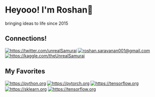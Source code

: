 # Heyooo! I'm Roshan👋 <!-- (This page is still under development, I might have stolen some of your property but I'll bring it down soon) -->
bringing ideas to life since 2015


<!-- ![](https://github.com/theUnrealSamurai/theUnrealSamurai/blob/main/assets/git_banner.svg) -->

## Connections!

<a href="https://twitter.com/unrealSamurai" target="blank"><img align="center" src="https://img.shields.io/badge/Twitter-1DA1F2?style=for-the-badge&logo=twitter&logoColor=white" alt="https://twitter.com/unrealSamurai"  /></a>
<a href="mailto:roshan.saravanan001@gmail.com" target="blank"><img align="center" src="https://img.shields.io/badge/Gmail-D14836?style=for-the-badge&logo=gmail&logoColor=white" alt="roshan.saravanan001@gmail.com"  /></a>
<a href="https://kaggle.com/theUnrealSamurai" target="blank"><img align="center" src="https://img.shields.io/badge/Kaggle-20BEFF?style=for-the-badge&logo=kaggle&logoColor=white" alt="https://kaggle.com/theUnrealSamurai"/></a>




## My Favorites

<a href="https://python.org" target="blank"><img align="center" src="https://img.shields.io/badge/Python-3776AB?style=for-the-badge&logo=python&logoColor=white" alt="https://python.org"  /></a>
<a href="https://pytorch.org" target="blank"><img align="center" src="https://img.shields.io/badge/Pytorch-EE4C2C?style=for-the-badge&logo=pytorch&logoColor=white" alt="https://pytorch.org"  /></a>
<a href="https://tensorflow.org" target="blank"><img align="center" src="https://img.shields.io/badge/Tensorflow-FF6F00?style=for-the-badge&logo=tensorflow&logoColor=white" alt="https://tensorflow.org"  /></a>
<a href="https://sklearn.org" target="blank"><img align="center" src="https://img.shields.io/badge/Sklearn-F7931E?style=for-the-badge&logo=sklearn&logoColor=white" alt="https://sklearn.org"  /></a>
<a href="https://optuna.org" target="blank"><img align="center" src="https://img.shields.io/badge/Tensorflow-FF6F00?style=for-the-badge&logo=tensorflow&logoColor=white" alt="https://tensorflow.org"  /></a>













<!--
**theUnrealSamurai/theUnrealSamurai** is a ✨ _special_ ✨ repository because its `README.md` (this file) appears on your GitHub profile.
-->
